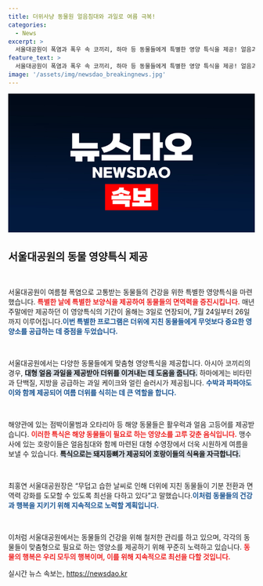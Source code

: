 ```yaml
---
title: 더위사냥 동물원 얼음침대와 과일로 여름 극복!
categories:
  - News
excerpt: >
  서울대공원이 폭염과 폭우 속 코끼리, 하마 등 동물들에게 특별한 영양 특식을 제공! 얼음과일과 함께 더위에 지친 생명들이 몸보신에 나선다. 올 여름, 단 하루에서 3일로 늘어난 특식의 비밀을 공개합니다!
feature_text: >
  서울대공원이 폭염과 폭우 속 코끼리, 하마 등 동물들에게 특별한 영양 특식을 제공! 얼음과일과 함께 더위에 지친 생명들이 몸보신에 나선다. 올 여름, 단 하루에서 3일로 늘어난 특식의 비밀을 공개합니다!
image: '/assets/img/newsdao_breakingnews.jpg'
---
```


<p><img src="/assets/img/newsdao_breakingnews.jpg" alt="flaretime 속보" /></p>

<h2 data-ke-size="size26">서울대공원의 동물 영양특식 제공</h2>

<p data-ke-size="size16">&nbsp;</p>

<p>서울대공원이 여름철 폭염으로 고통받는 동물들의 건강을 위한 특별한 영양특식을 마련했습니다. <b><span style="color: #ee2323;">특별한 날에 특별한 보양식을 제공하여 동물들의 면역력을 증진시킵니다.</span></b> 매년 주말에만 제공하던 이 영양특식의 기간이 올해는 3일로 연장되어, 7월 24일부터 26일까지 이루어집니다.<b><span style="color: #1a5490;">이번 특별한 프로그램은 더위에 지친 동물들에게 무엇보다 중요한 영양소를 공급하는 데 중점을 두었습니다.</span></b></p>

<p data-ke-size="size16">&nbsp;</p>

<p>서울대공원에서는 다양한 동물들에게 맞춤형 영양특식을 제공합니다. 아시아 코끼리의 경우, <b><span style="background-color: #21538527;">대형 얼음 과일을 제공받아 더위를 이겨내는 데 도움을 줍니다.</span></b> 하마에게는 비타민과 단백질, 지방을 공급하는 과일 케이크와 얼린 슬러시가 제공됩니다. <b><span style="color: #1a5490;">수박과 파파야도 이와 함께 제공되어 여름 더위를 식히는 데 큰 역할을 합니다.</span></b></p>

<p data-ke-size="size16">&nbsp;</p>

<p>해양관에 있는 점박이물범과 오타리아 등 해양 동물들은 활우럭과 얼음 고등어를 제공받습니다. <b><span style="color: #ee2323;">이러한 특식은 해양 동물들이 필요로 하는 영양소를 고루 갖춘 음식입니다.</span></b> 맹수사에 있는 호랑이들은 얼음침대와 함께 마련된 대형 수영장에서 더욱 시원하게 여름을 보낼 수 있습니다. <b><span style="background-color: #21538527;">특식으로는 돼지등뼈가 제공되어 호랑이들의 식욕을 자극합니다.</span></b></p>

<p data-ke-size="size16">&nbsp;</p>

<p>최홍연 서울대공원장은 “무덥고 습한 날씨로 인해 더위에 지친 동물들이 기분 전환과 면역력 강화를 도모할 수 있도록 최선을 다하고 있다”고 말했습니다.<b><span style="color: #1a5490;">이처럼 동물들의 건강과 행복을 지키기 위해 지속적으로 노력할 계획입니다.</span></b></p>

<p data-ke-size="size16">&nbsp;</p>

<p>이처럼 서울대공원에서는 동물들의 건강을 위해 철저한 관리를 하고 있으며, 각각의 동물들이 맞춤형으로 필요로 하는 영양소를 제공하기 위해 꾸준히 노력하고 있습니다. <b><span style="color: #ee2323;">동물의 행복은 우리 모두의 행복이며, 이를 위해 지속적으로 최선을 다할 것입니다.</span></b></p>
실시간 뉴스 속보는, <a href="https://newsdao.kr" rel="dofollow">https://newsdao.kr</a>


